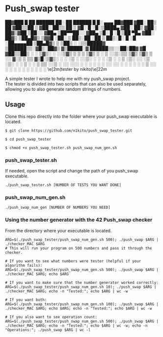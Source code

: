 # Push_swap tester

██▓███   █    ██   ██████  ██░ ██              ██████  █     █░ ▄▄▄       ██▓███
▓██░  ██▒ ██  ▓██▒▒██    ▒ ▓██░ ██▒▒           ██    ▒ ▓█░ █ ░█░▒████▄    ▓██░  ██▒
▓██░ ██▓▒▓██  ▒██░░ ▓██▄   ▒██▀▀██░░            ▓██▄   ▒█░ █ ░█ ▒██  ▀█▄  ▓██░ ██▓▒
▒██▄█▓▒ ▒▓▓█  ░██░  ▒   ██▒░██ ░██              ▒   ██▒░█░ █ ░█ ░██▄▄▄▄██ ▒██▄█▓▒ ▒
▒██▒ ░  ░▒▒█████▓ ▒██████▒▒░▓█▒░██▓▒ ▓▒█████░▓ ██████▒▒░░██▒██▓  ▓█   ▓██▒▒██▒ ░  ░
▒▓▒░ ░  ░░▒▓▒ ▒ ▒ ▒ ▒▓▒ ▒ ░ ▒ ░░▒░▒▒ ▒▓▒ ▒▓▒  ▒ ░░ ▓░▒ ▒   ▒▒   ▓▒█░▒▓▒░ ░  ░
░▒ ░     ░░▒░ ░ ░ ░ ░▒  ░ ░ ▒ ░▒░ ░░ ░▒  ░▒░  ░ ░  ▒ ░ ░    ▒   ▒▒ ░░▒ ░
░░        ░░░ ░ ░ ░  ░  ░   ░  ░░ ░░  ░   ░   ░    ░   ░    ░   ▒   ░░
░           ░   ░  ░  ░       ░   ░      ░          ░  ░
\e[2m(tester by nikito)\e[22m

A simple tester I wrote to help me with my push_swap project.  
The tester is divided into two scripts that can also be used separately, allowing you to also generate random strings of numbers.

## Usage

Clone this repo directly into the folder where your push_swap executable is located.


```shell
$ git clone https://github.com/n1kito/push_swap_tester.git

$ cd push_swap_tester

$ chmod +x push_swap_tester.sh push_swap_num_gen.sh
```

### push_swap_tester.sh

If needed, open the script and change the path of you push_swap executable.

```shell
./push_swap_tester.sh [NUMBER OF TESTS YOU WANT DONE] 
```

### push_swap_num_gen.sh

```shell
./push_swap_num_gen [NUMBER OF NUMBERS YOU NEED] 
```

### Using the number generator with the 42 Push_swap checker

From the directory where your executable is located.

```shell
ARG=$(./push_swap_tester/push_swap_num_gen.sh 500); ./push_swap $ARG | ./checker_MAC $ARG
# This will run your program on 500 numbers and pass it through the checker.

# If you want to see what numbers were tester (helpful if your algorithm fails):
ARG=$(./push_swap_tester/push_swap_num_gen.sh 500); ./push_swap $ARG | ./checker_MAC $ARG; echo $ARG

# If you want to make sure that the number generator worked correctly:
ARG=$(./push_swap_tester/push_swap_num_gen.sh 10); ./push_swap $ARG | ./checker_MAC $ARG; echo -n "Tested:"; echo $ARG | wc -w

# If you want both:
ARG=$(./push_swap_tester/push_swap_num_gen.sh 100); ./push_swap $ARG | ./checker_MAC $ARG; echo $ARG; echo -n "Tested:"; echo $ARG | wc -w

# If you also want to see operation count:
ARG=$(./push_swap_tester/push_swap_num_gen.sh 500); ./push_swap $ARG | ./checker_MAC $ARG; echo -n "Tested:"; echo $ARG | wc -w; echo -n "Operations:"; ./push_swap $ARG | wc -l
```